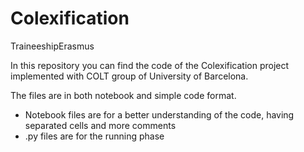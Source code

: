# Colexification
TraineeshipErasmus

In this repository you can find the code of the Colexification project implemented with COLT group of University of Barcelona.

The files are in both notebook and simple code format.
* Notebook files are for a better understanding of the code, having separated cells and more comments
* .py files are for the running phase
